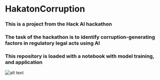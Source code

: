 # HakatonCorruption
### This is a project from the Hack AI hackathon
### The task of the hackathon is to identify corruption-generating factors in regulatory legal acts using AI
### This repository is loaded with a notebook with model training, and application
![alt text](https://github.com/LevProg/HakatonCorruption/blob/master/scrin1.png?raw=true)
